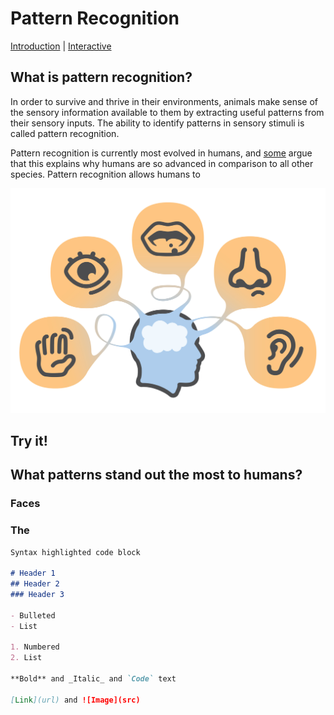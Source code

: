 # Pattern Recognition

[Introduction](#What-is-pattern-recognition) | [Interactive](#Try-it)

## What is pattern recognition?

In order to survive and thrive in their environments, animals make sense of the sensory information available to them by extracting useful patterns from their sensory inputs. The ability to identify patterns in sensory stimuli is called pattern recognition.

Pattern recognition is currently most evolved in humans, and [some](https://www.ncbi.nlm.nih.gov/pmc/articles/PMC4141622/) argue that this explains why humans are so advanced in comparison to all other species. Pattern recognition allows humans to 



![Senses](sens.jpg)

## Try it! 

## What patterns stand out the most to humans?

### Faces

### The 

```markdown
Syntax highlighted code block

# Header 1
## Header 2
### Header 3

- Bulleted
- List

1. Numbered
2. List

**Bold** and _Italic_ and `Code` text

[Link](url) and ![Image](src)
```
